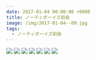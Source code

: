 ```yaml
---
date: 2017-01-04 00:00:00 +0000
title: ノーティボーイズ初会
image: /img/2017-01-04--09.jpg
tags:
  - ノーティボーイズ初会
---
```


![](/img/2017-01-04--main.jpg)
![](/img/2017-01-04--01.jpg)
![](/img/2017-01-04--02.jpg)
![](/img/2017-01-04--05.jpg)
![](/img/2017-01-04--06.jpg)
![](/img/2017-01-04--07.jpg)
![](/img/2017-01-04--08.jpg)
